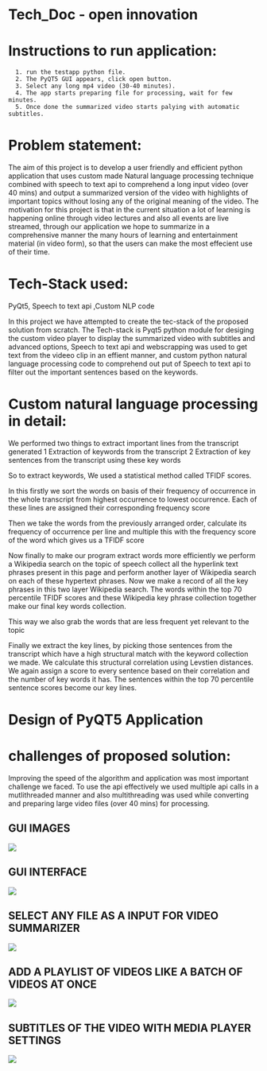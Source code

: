 # Tech_Doc - open innovation

# Instructions to run application:

      1. run the testapp python file.
      2. The PyQT5 GUI appears, click open button.
      3. Select any long mp4 video (30-40 minutes). 
      4. The app starts preparing file for processing, wait for few minutes.
      5. Once done the summarized video starts palying with automatic subtitles.

# Problem statement:

The aim of this project is to develop a user friendly and efficient python application that uses custom made Natural language processing technique combined with speech to text api to comprehend a long input video (over 40 mins) and output a summarized version of the video with highlights of important topics without losing any of the original meaning of the video. The motivation for this project is that in the current situation a lot of learning is happening online through video lectures and also all events are live streamed, through our application we hope to summarize in a comprehensive manner the many hours of learning and entertainment material (in video form), so that the users can make the most effecient use of their time.

# Tech-Stack used:

PyQt5, Speech to text api ,Custom NLP code

In this project we have attempted to create the tec-stack of the proposed solution from scratch. The Tech-stack is Pyqt5 python module for desiging the custom video player to display the summarized video with subtitles and advanced options, Speech to text api and webscrapping was used to get text from the videeo clip in an effient manner, and custom python natural language processing code to comprehend out put of Speech to text api to filter out the important sentences based on the keywords. 

# Custom natural language processing in detail:

We performed two things to extract important lines from the transcript generated 
1 Extraction of keywords from the transcript
2 Extraction of key sentences from the transcript using these key words

So to extract keywords, We used a statistical method called TFIDF scores.

In this firstly we sort the words on basis of their frequency of occurrence in the whole transcript from highest occurrence to lowest occurrence. Each of these lines are assigned their corresponding frequency score 

Then we take the words from the previously arranged order, calculate its frequency of occurrence per line and multiple this with the frequency score of the word which gives us a TFIDF score

Now finally to make our program extract words more efficiently we perform a Wikipedia search on the topic of speech collect all the hyperlink text phrases present in this page and perform another layer of Wikipedia search on each of these hypertext phrases. Now we make a record of all the key phrases in this two layer Wikipedia search. The words within the top 70 percentile TFIDF scores and these Wikipedia key phrase collection together make our final key words collection. 

This way we also grab the words that are less frequent yet relevant to the topic

Finally we extract the key lines, by picking those sentences from the transcript which have a high structural match with the keyword collection we made. We calculate this structural correlation using Levstien distances. We again assign a score to every sentence based on their correlation and the number of key words it has.
The  sentences within the top 70 percentile sentence scores become our key lines.

# Design of PyQT5 Application

# challenges of proposed solution:

Improving the speed of the algorithm and application was most important challenge we faced. To use the api effectively we used multiple api calls in a mutlithreaded manner and also multithreading was used while converting and preparing large video files (over 40 mins) for processing.  
## GUI IMAGES
<img src="https://github.com/yuvaraj-06/Tech_Doc/blob/main/img1.JPG?raw=true">

## GUI INTERFACE
<img src="https://github.com/yuvaraj-06/Tech_Doc/blob/main/img3.JPG?raw=true">

## SELECT ANY FILE AS A INPUT FOR VIDEO SUMMARIZER
<img src="https://github.com/yuvaraj-06/Tech_Doc/blob/main/img4.JPG?raw=true">

## ADD A PLAYLIST OF VIDEOS LIKE A BATCH OF VIDEOS AT ONCE
<img src="https://github.com/yuvaraj-06/Tech_Doc/blob/main/img5.JPG?raw=true">

## SUBTITLES OF THE VIDEO WITH MEDIA PLAYER SETTINGS
<img src="https://github.com/yuvaraj-06/Tech_Doc/blob/main/img2.JPG?raw=true">
